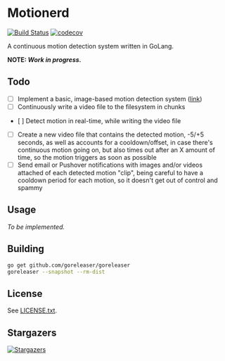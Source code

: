 # Motionerd

[![Build Status](https://travis-ci.org/Didstopia/motionerd.svg?branch=master)](https://travis-ci.org/Didstopia/motionerd)
[![codecov](https://codecov.io/gh/Didstopia/motionerd/branch/master/graph/badge.svg)](https://codecov.io/gh/Didstopia/motionerd)

A continuous motion detection system written in GoLang.

**NOTE: _Work in progress._**

## Todo

- [ ] Implement a basic, image-based motion detection system ([link](https://remy.io/blog/how-ive-created-an-intruder-detector-part-2/))
- [ ] Continuously write a video file to the filesystem in chunks
- [ ] Detect motion in real-time, while writing the video file
- [ ] Create a new video file that contains the detected motion, -5/+5 seconds, as well as accounts for a cooldown/offset, in case there's continuous motion going on, but also times out after an X amount of time, so the motion triggers as soon as possible
- [ ] Send email or Pushover notifications with images and/or videos attached of each detected motion "clip", being careful to have a cooldown period for each motion, so it doesn't get out of control and spammy

## Usage

_To be implemented._

## Building

```sh
go get github.com/goreleaser/goreleaser
goreleaser --snapshot --rm-dist
```

## License

See [LICENSE.txt](LICENSE.txt).

## Stargazers

[![Stargazers](https://starcharts.herokuapp.com/Didstopia/motionerd.svg)](https://starcharts.herokuapp.com/Didstopia/motionerd)
